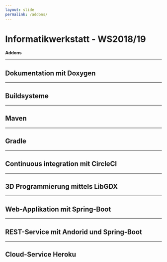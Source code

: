 ```yaml
---
layout: slide
permalink: /addons/
---
```


# Informatikwerkstatt - WS2018/19
__Addons__

---

## Dokumentation mit Doxygen

---

## Buildsysteme

---

## Maven

---

## Gradle

---

## Continuous integration mit CircleCI

---

## 3D Programmierung mittels LibGDX

---

## Web-Applikation mit Spring-Boot

---

## REST-Service mit Andorid und Spring-Boot

---

## Cloud-Service Heroku



